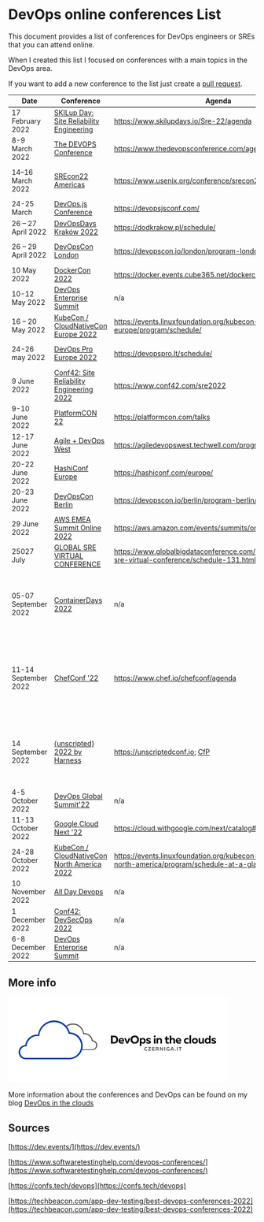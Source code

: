 # DevOps online conferences List

This document provides a list of conferences for DevOps engineers or SREs that you can attend online. 

When I created this list I focused on conferences with a main topics in the DevOps area. 

If you want to add a new conference to the list just create a [pull request](https://github.com/czerniga/devops-online-conferences/pulls).

| Date  | Conference  | Agenda  | Price  | Hybrid |
| --- | --- | --- | --- | --- |
| 17 February  2022  | [SKILup Day: Site Reliability Engineering](https://www.skilupdays.io/Sre-22/home) | https://www.skilupdays.io/Sre-22/agenda  | FREE | --- |
| 8-9 March 2022   | [The DEVOPS Conference](https://www.thedevopsconference.com/) | https://www.thedevopsconference.com/agenda | FREE | --- |
| 14–16 March 2022  | [SREcon22 Americas](https://www.usenix.org/conference/srecon22americas)  | https://www.usenix.org/conference/srecon22americas/program  | US $550 – US $700 | --- |
| 24-25 March  | [DevOps.js Conference](https://devopsjsconf.com/) | https://devopsjsconf.com/ | FREE /  € 46 | --- |
| 26 – 27 April 2022  | [DevOpsDays Kraków 2022](https://dodkrakow.pl/) | https://dodkrakow.pl/schedule/ | FREE | --- |
| 26 – 29 April 2022  | [DevOpsCon London](https://devopscon.io/london) | https://devopscon.io/london/program-london/  | £ 512 - 1196 | --- |
| 10 May 2022  | [DockerCon 2022](https://www.docker.com/dockercon/)  | https://docker.events.cube365.net/dockercon/2022  | FREE | --- |
| 10-12 May 2022  | [DevOps Enterprise Summit](https://events.itrevolution.com/virtual) | n/a  | $450 | --- |
| 16 – 20 May 2022  | [KubeCon / CloudNativeCon Europe 2022](https://events.linuxfoundation.org/kubecon-cloudnativecon-europe/) | https://events.linuxfoundation.org/kubecon-cloudnativecon-europe/program/schedule/  | FREE /  € 75 | --- |
| 24-26 may 2022  | [DevOps Pro Europe 2022](https://devopspro.lt/) | https://devopspro.lt/schedule/  | € 270 – 1130 |
| 9 June 2022  | [Conf42: Site Reliability Engineering 2022](https://www.conf42.com/sre2022) | https://www.conf42.com/sre2022 | n/a | --- |
| 9-10 June 2022  | [PlatformCON 22](https://platformcon.com/) | https://platformcon.com/talks  | FREE | --- |
| 12-17 June 2022  | [Agile + DevOps West](https://agiledevopswest.techwell.com/) | https://agiledevopswest.techwell.com/program/schedule  | n/a | --- |
| 20-22 June 2022  | [HashiConf Europe](https://hashiconf.com/europe/) | https://hashiconf.com/europe/  | FREE - € 450 | --- |
| 20-23 June 2022  | [DevOpsCon Berlin](https://devopscon.io/berlin) | https://devopscon.io/berlin/program-berlin/  | € 476 - € 1169 | --- |
| 29 June 2022 | [AWS EMEA Summit Online 2022](https://summit-emea-en.virtual.awsevents.com/) | https://aws.amazon.com/events/summits/online/emea/agenda/ | FREE | --- |
| 25027 July | [GLOBAL SRE VIRTUAL CONFERENCE](https://www.globalbigdataconference.com/santa-clara/global-sre-virtual-conference/event-131.html) | https://www.globalbigdataconference.com/santa-clara/global-sre-virtual-conference/schedule-131.html | $99 - $4000 | NO |
| 05-07 September 2022  | [ContainerDays 2022](https://www.containerdays.io/) | n/a | FREE / € 699 | YES <br>Kampnagel, Internationale Kulturfabrik, Jarrestraße 20, 22303 Hamburg, **Germany** |
| 11-14 September 2022  | [ChefConf &#39;22](https://www.chef.io/chefconf/about) | https://www.chef.io/chefconf/agenda | FREE | YES<br>The Westin Boston Seaport District, 425 Summer Street, Boston, MA 02210, **US** |
| 14 September 2022  | [{unscripted} 2022 by Harness](https://unscriptedconf.io) | https://unscriptedconf.io; [CfP](https://sessionize.com/unscripted-2022/) | FREE | YES<br>Bespoke, 845 Market St Suite 450, San Francisco, CA 94103 **US** |
| 4-5 October 2022 | [DevOps Global Summit'22](https://events.geekle.us/devops/) | n/a | FREE - $49 | NO | 
| 11-13 October 2022  | [Google Cloud Next &#39;22](https://cloud.withgoogle.com/next) | https://cloud.withgoogle.com/next/catalog#featured | FREE | NO |
| 24-28 October 2022  | [KubeCon / CloudNativeCon North America 2022](https://events.linuxfoundation.org/kubecon-cloudnativecon-north-america/) | https://events.linuxfoundation.org/kubecon-cloudnativecon-north-america/program/schedule-at-a-glance/ | n/a | YES<br>Detroit, Michigan **US** |
| 10 November 2022  | [All Day Devops](https://www.alldaydevops.com/) | n/a | n/a | NO |
| 1 December 2022  | [Conf42: DevSecOps 2022](https://www.conf42.com/devsecops2022)  | n/a | n/a | NO |
| 6-8 December 2022 | [DevOps Enterprise Summit](https://events.itrevolution.com/virtual) | n/a | $450 | NO |

## More info

![DevOps in the clouds](Devops_logo.png "DevOps in the clouds")

More information about the conferences and DevOps can be found on my blog [DevOps in the clouds](czerniga.it)

## Sources

[https://dev.events/](https://dev.events/)

[https://www.softwaretestinghelp.com/devops-conferences/](https://www.softwaretestinghelp.com/devops-conferences/)

[https://confs.tech/devops](https://confs.tech/devops)

[https://techbeacon.com/app-dev-testing/best-devops-conferences-2022](https://techbeacon.com/app-dev-testing/best-devops-conferences-2022)
